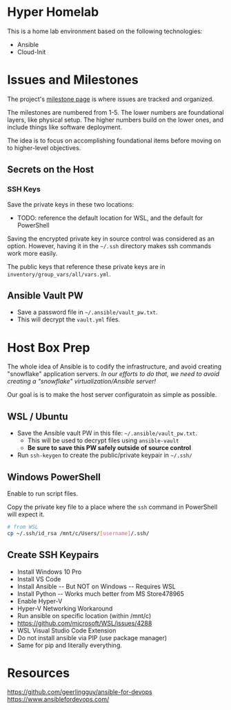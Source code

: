 # Hyper Homelab
This is a home lab environment based on the following technologies:
- Ansible
- Cloud-Init

# Issues and Milestones
The project's [milestone page](https://github.com/VincentSaelzler/hyper-homelab/milestones?direction=asc&sort=title&state=open) is where issues are tracked and organized.

The milestones are numbered from 1-5. The lower numbers are foundational layers, like physical setup. The higher numbers build on the lower ones, and include things like software deployment.

The idea is to focus on accomplishing foundational items before moving on to higher-level objectives.

## Secrets on the Host
### SSH Keys
Save the private keys in these two locations:
- TODO: reference the default location for WSL, and the default for PowerShell

Saving the encrypted private key in source control was considered as an option. However, having it in the `~/.ssh` directory makes ssh commands work more easily.

The public keys that reference these private keys are in `inventory/group_vars/all/vars.yml`.

## Ansible Vault PW
- Save a password file in `~/.ansible/vault_pw.txt`.
- This will decrypt the `vault.yml` files.

# Host Box Prep
The whole idea of Ansible is to codify the infrastructure, and avoid creating "snowflake" application servers. *In our efforts to do that, we need to avoid creating a "snowflake" virtualization/Ansible server!*

Our goal is is to make the host server configuratoin as simple as possible.

## WSL / Ubuntu
- Save the Ansible vault PW in this file: `~/.ansible/vault_pw.txt`.
  - This will be used to decrypt files using `ansible-vault`
  - **Be sure to save this PW safely outside of source control**
- Run `ssh-keygen` to create the public/private keypair in `~/.ssh/`

## Windows PowerShell
Enable to run script files.

Copy the private key file to a place where the `ssh` command in PowerShell will expect it.
```sh
# from WSL
cp ~/.ssh/id_rsa /mnt/c/Users/[username]/.ssh/
```
## Create SSH Keypairs

- Install Windows 10 Pro
- Install VS Code
- Install Ansible
-- But NOT on Windows
-- Requires WSL
- Install Python
-- Works much better from MS Store478965
- Enable Hyper-V
- Hyper-V Networking Workaround
- Run ansible on specific location (within /mnt/c)
- https://github.com/microsoft/WSL/issues/4288
- WSL Visual Studio Code Extension
- Do not install ansible via PIP (use package manager)
- Same for pip and literally everything.


# Resources
https://github.com/geerlingguy/ansible-for-devops  
https://www.ansiblefordevops.com/
